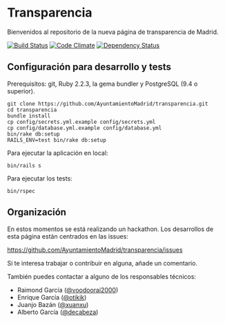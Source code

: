 # Transparencia

Bienvenidos al repositorio de la nueva página de transparencia de Madrid.

[![Build Status](https://travis-ci.org/AyuntamientoMadrid/transparencia.svg?branch=master)](https://travis-ci.org/AyuntamientoMadrid/transparencia)
[![Code Climate](https://codeclimate.com/github/AyuntamientoMadrid/transparencia/badges/gpa.svg)](https://codeclimate.com/github/AyuntamientoMadrid/transparencia)
[![Dependency Status](https://gemnasium.com/AyuntamientoMadrid/transparencia.svg)](https://gemnasium.com/AyuntamientoMadrid/transparencia)

## Configuración para desarrollo y tests

Prerequisitos: git, Ruby 2.2.3, la gema bundler y PostgreSQL (9.4 o superior).

```
git clone https://github.com/AyuntamientoMadrid/transparencia.git
cd transparencia
bundle install
cp config/secrets.yml.example config/secrets.yml
cp config/database.yml.example config/database.yml
bin/rake db:setup
RAILS_ENV=test bin/rake db:setup
```

Para ejecutar la aplicación en local:

```
bin/rails s
```

Para ejecutar los tests:

```
bin/rspec
```

## Organización

En estos momentos se está realizando un hackathon. Los desarrollos de esta página están centrados en las issues:

https://github.com/AyuntamientoMadrid/transparencia/issues

Si te interesa trabajar o contribuir en alguna, añade un comentario.

También puedes contactar a alguno de los responsables técnicos:

* Raimond García ([@voodoorai2000](https://twitter.com/voodoorai2000))
* Enrique García ([@otikik](https://twitter.com/otikik))
* Juanjo Bazán ([@xuanxu](https://twitter.com/xuanxu))
* Alberto García ([@decabeza](https://twitter.com/decabeza))



